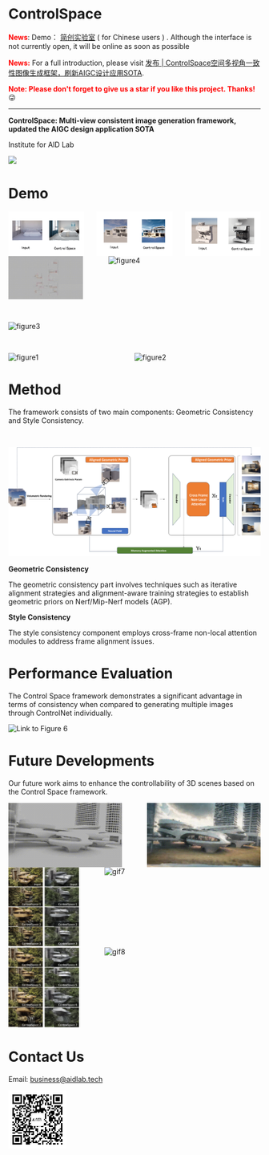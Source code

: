 # ControlSpace
**<span style="color:red">
News</span>**: Demo： <a href = "https://labs.jianchuang.tech">简创实验室</a> ( for Chinese users ) . Although the interface is not currently open, it will be online as soon as possible

<font color='red'>**News:**</font>
For a full introduction, please visit <a href = 'https://mp.weixin.qq.com/s/Mvjj-VETki8ol5yTEkqa3A' >发布 | ControlSpace空间多视角一致性图像生成框架，刷新AIGC设计应用SOTA</a>.

<font color='red'>**Note: Please don't forget to give us a star if you like this project. Thanks!**</font> :stuck_out_tongue_winking_eye:

---


[//]: # (~~**A demo that can be experienced is being prepared.**~~)

**ControlSpace: Multi-view consistent image generation framework, updated the AIGC design application SOTA**

Institute for AID Lab

<a href='https://github.com/AIDLlab/ControlSpace/'><img src='https://img.shields.io/badge/Project-Page-Green'></a> 

# Demo

<div style="display: flex; justify-content: space-between;">
    <img src="docs/1.gif" alt="gif1" width="30%">
    <img src="docs/2.gif" alt="gif2" width="30%">
    <img src="docs/3.gif" alt="gif3" width="30%">
</div>

<div style="display: flex; justify-content: space-between;">
    <img src="docs/4.gif" alt="gif4" width="29.6%">
    <img src="docs/4.png" alt="figure4" width="60.4%">
</div>

<br> <!-- 插入一行间距 -->

<div style="display: flex; justify-content: space-between;">
    <img src="docs/3.png" alt="figure3" width="90%">
</div>

<br> <!-- 插入一行间距 -->

<div style="display: flex; justify-content: space-between;">  
    <img src="docs/1.png" alt="figure1" width="90%">
    <img src="docs/2.png" alt="figure2" width="90%">
</div>



# Method

The framework consists of two main components: Geometric Consistency and Style Consistency.

<br> <!-- 插入一行间距 -->

![Link to Figure 5](docs/5.png)

**Geometric Consistency**

The geometric consistency part involves techniques such as iterative alignment strategies and alignment-aware training strategies to establish geometric priors on Nerf/Mip-Nerf models (AGP).

**Style Consistency**

The style consistency component employs cross-frame non-local attention modules to address frame alignment issues.

# Performance Evaluation

The Control Space framework demonstrates a significant advantage in terms of consistency when compared to generating multiple images through ControlNet individually.

![Link to Figure 6](docs/6.png)

# Future Developments

Our future work aims to enhance the controllability of 3D scenes based on the Control Space framework.

<div style="display: flex; justify-content: space-between;">
    <img src="docs/5.gif" alt="gif5" width="45%">
    <img src="docs/6.gif" alt="gif6" width="45%">
</div>

<div style="display: flex; justify-content: space-between;">
    <img src="docs/7.png" alt="png7" width="28%">
    <img src="docs/7.gif" alt="gif7" width="62%">
</div>

<div style="display: flex; justify-content: space-between;">
    <img src="docs/8.png" alt="png8" width="28%">
    <img src="docs/8.gif" alt="gif8" width="62%">
</div>


# Contact Us

Email: business@aidlab.tech

<div style="display: flex;">
    <img src="docs/8.jpg" alt="Link to Figure 8" width="23%">

